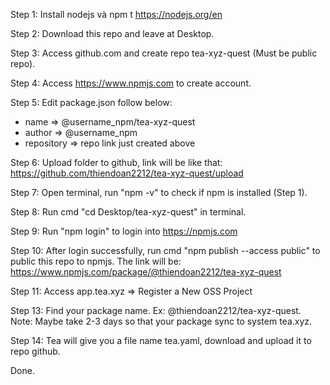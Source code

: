 Step 1: Install nodejs và npm t https://nodejs.org/en

Step 2: Download this repo and leave at Desktop.

Step 3: Access github.com and create repo tea-xyz-quest (Must be public repo).

Step 4: Access https://www.npmjs.com to create account.

Step 5: Edit package.json follow below:

- name => @username_npm/tea-xyz-quest
- author => @username_npm
- repository => repo link just created above

Step 6: Upload folder to github, link will be like that: https://github.com/thiendoan2212/tea-xyz-quest/upload

Step 7: Open terminal, run "npm -v" to check if npm is installed (Step 1).

Step 8: Run cmd "cd Desktop/tea-xyz-quest" in terminal.

Step 9: Run "npm login" to login into https://npmjs.com

Step 10: After login successfully, run cmd "npm publish --access public" to public this repo to npmjs.
The link will be: https://www.npmjs.com/package/@thiendoan2212/tea-xyz-quest

Step 11: Access app.tea.xyz => Register a New OSS Project

Step 13: Find your package name. Ex: @thiendoan2212/tea-xyz-quest.
Note: Maybe take 2-3 days so that your package sync to system tea.xyz.

Step 14: Tea will give you a file name tea.yaml, download and upload it to repo github.

Done.
